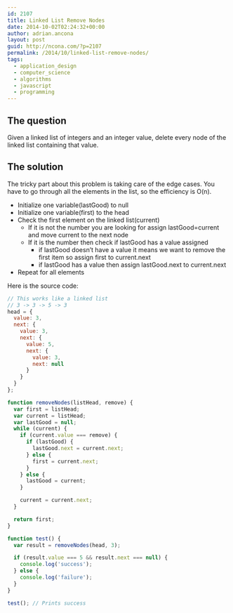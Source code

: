 ```yaml
---
id: 2107
title: Linked List Remove Nodes
date: 2014-10-02T02:24:32+00:00
author: adrian.ancona
layout: post
guid: http://ncona.com/?p=2107
permalink: /2014/10/linked-list-remove-nodes/
tags:
  - application_design
  - computer_science
  - algorithms
  - javascript
  - programming
---
```

## The question

Given a linked list of integers and an integer value, delete every node of the linked list containing that value.

## The solution

The tricky part about this problem is taking care of the edge cases. You have to go through all the elements in the list, so the efficiency is O(n).

  * Initialize one variable(lastGood) to null
  * Initialize one variable(first) to the head
  * Check the first element on the linked list(current) 
      * If it is not the number you are looking for assign lastGood=current and move current to the next node
      * If it is the number then check if lastGood has a value assigned 
          * if lastGood doesn&#8217;t have a value it means we want to remove the first item so assign first to current.next
          * if lastGood has a value then assign lastGood.next to current.next
  * Repeat for all elements

<!--more-->

Here is the source code:

```js
// This works like a linked list
// 3 -> 3 -> 5 -> 3
head = {
  value: 3,
  next: {
    value: 3,
    next: {
      value: 5,
      next: {
        value: 3,
        next: null
      }
    }
  }
};

function removeNodes(listHead, remove) {
  var first = listHead;
  var current = listHead;
  var lastGood = null;
  while (current) {
    if (current.value === remove) {
      if (lastGood) {
        lastGood.next = current.next;
      } else {
        first = current.next;
      }
    } else {
      lastGood = current;
    }

    current = current.next;
  }

  return first;
}

function test() {
  var result = removeNodes(head, 3);

  if (result.value === 5 && result.next === null) {
    console.log('success');
  } else {
    console.log('failure');
  }
}

test(); // Prints success
```
